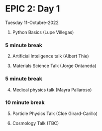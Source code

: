# EPIC 2: Day 1

Tuesday 11-Octubre-2022
1. Python Basics (Lupe Villegas)

### 5 minute break

2. Artificial Inteligence talk (Albert Thie)

3. Materials Science Talk (Jorge Ontaneda)

### 5 minute break

4. Medical physics talk (Mayra Pallaroso)

### 10 minute break

5. Particle Physics Talk (Cloé Girard-Carillo)

6. Cosmology Talk (TBC)